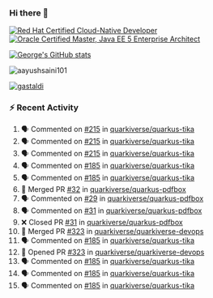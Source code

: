 ### Hi there 👋

<!--START_SECTION:badges-->
[![Red Hat Certified Cloud-Native Developer](https://images.credly.com/size/110x110/images/12ef4e4e-3d8d-4caf-9ab1-858c5bcb9619/image.png)](http://www.credly.com/badges/b6402e31-0894-48e6-b488-e2e551dcc809 "Red Hat Certified Cloud-Native Developer")
[![Oracle Certified Master, Java EE 5 Enterprise Architect](https://images.credly.com/size/110x110/images/1fa3549c-674c-4779-b3d6-d7d64eac2c23/Oracle-Certification-badge_OC-Master.png)](http://www.credly.com/badges/2565574e-b81d-410e-ab7d-24666ddcbe00 "Oracle Certified Master, Java EE 5 Enterprise Architect")
<!--END_SECTION:badges-->

[![George's GitHub stats](https://github-readme-stats.vercel.app/api?username=gastaldi&show=reviews,prs_merged&hide=contribs,prs&theme=transparent&show_icons=true)](https://github.com/anuraghazra/github-readme-stats)

<p align="left"> <img src="https://komarev.com/ghpvc/?username=gastaldi&label=Profile%20views&color=0e75b6&style=for-the-badge" alt="aayushsaini101" /> </p>

<p align="left"> <a href="https://github.com/ryo-ma/github-profile-trophy"><img src="https://github-profile-trophy.vercel.app/?username=gastaldi" alt="gastaldi" /></a> </p>

### :zap: Recent Activity

<!--START_SECTION:activity-->
1. 🗣 Commented on [#215](https://github.com/quarkiverse/quarkus-tika/pull/215#issuecomment-2645930515) in [quarkiverse/quarkus-tika](https://github.com/quarkiverse/quarkus-tika)
2. 🗣 Commented on [#215](https://github.com/quarkiverse/quarkus-tika/pull/215#issuecomment-2645908025) in [quarkiverse/quarkus-tika](https://github.com/quarkiverse/quarkus-tika)
3. 🗣 Commented on [#215](https://github.com/quarkiverse/quarkus-tika/pull/215#issuecomment-2645882107) in [quarkiverse/quarkus-tika](https://github.com/quarkiverse/quarkus-tika)
4. 🗣 Commented on [#185](https://github.com/quarkiverse/quarkus-tika/pull/185#issuecomment-2644316953) in [quarkiverse/quarkus-tika](https://github.com/quarkiverse/quarkus-tika)
5. 🗣 Commented on [#185](https://github.com/quarkiverse/quarkus-tika/pull/185#issuecomment-2644096059) in [quarkiverse/quarkus-tika](https://github.com/quarkiverse/quarkus-tika)
6. 🎉 Merged PR [#32](https://github.com/quarkiverse/quarkus-pdfbox/pull/32) in [quarkiverse/quarkus-pdfbox](https://github.com/quarkiverse/quarkus-pdfbox)
7. 🗣 Commented on [#29](https://github.com/quarkiverse/quarkus-pdfbox/pull/29#issuecomment-2644077624) in [quarkiverse/quarkus-pdfbox](https://github.com/quarkiverse/quarkus-pdfbox)
8. 🗣 Commented on [#31](https://github.com/quarkiverse/quarkus-pdfbox/pull/31#issuecomment-2644075929) in [quarkiverse/quarkus-pdfbox](https://github.com/quarkiverse/quarkus-pdfbox)
9. ❌ Closed PR [#31](https://github.com/quarkiverse/quarkus-pdfbox/pull/31) in [quarkiverse/quarkus-pdfbox](https://github.com/quarkiverse/quarkus-pdfbox)
10. 🎉 Merged PR [#323](https://github.com/quarkiverse/quarkiverse-devops/pull/323) in [quarkiverse/quarkiverse-devops](https://github.com/quarkiverse/quarkiverse-devops)
11. 🗣 Commented on [#185](https://github.com/quarkiverse/quarkus-tika/pull/185#issuecomment-2643891030) in [quarkiverse/quarkus-tika](https://github.com/quarkiverse/quarkus-tika)
12. 💪 Opened PR [#323](https://github.com/quarkiverse/quarkiverse-devops/pull/323) in [quarkiverse/quarkiverse-devops](https://github.com/quarkiverse/quarkiverse-devops)
13. 🗣 Commented on [#185](https://github.com/quarkiverse/quarkus-tika/pull/185#issuecomment-2643872526) in [quarkiverse/quarkus-tika](https://github.com/quarkiverse/quarkus-tika)
14. 🗣 Commented on [#185](https://github.com/quarkiverse/quarkus-tika/pull/185#issuecomment-2643603046) in [quarkiverse/quarkus-tika](https://github.com/quarkiverse/quarkus-tika)
15. 🗣 Commented on [#185](https://github.com/quarkiverse/quarkus-tika/pull/185#issuecomment-2643230010) in [quarkiverse/quarkus-tika](https://github.com/quarkiverse/quarkus-tika)
<!--END_SECTION:activity-->
